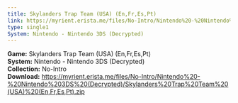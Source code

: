```yaml
---
title: Skylanders Trap Team (USA) (En,Fr,Es,Pt)
link: https://myrient.erista.me/files/No-Intro/Nintendo%20-%20Nintendo%203DS%20(Decrypted)/Skylanders%20Trap%20Team%20(USA)%20(En,Fr,Es,Pt).zip
type: single1
System: Nintendo - Nintendo 3DS (Decrypted)
---
```

<b>Game:</b> Skylanders Trap Team (USA) (En,Fr,Es,Pt)<br>
<b>System:</b> Nintendo - Nintendo 3DS (Decrypted)<br>
<b>Collection:</b> No-Intro<br>
<b>Download:</b> https://myrient.erista.me/files/No-Intro/Nintendo%20-%20Nintendo%203DS%20(Decrypted)/Skylanders%20Trap%20Team%20(USA)%20(En,Fr,Es,Pt).zip